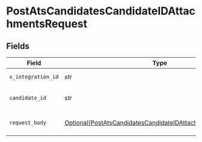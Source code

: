 # PostAtsCandidatesCandidateIDAttachmentsRequest


## Fields

| Field                                                                                                                                         | Type                                                                                                                                          | Required                                                                                                                                      | Description                                                                                                                                   |
| --------------------------------------------------------------------------------------------------------------------------------------------- | --------------------------------------------------------------------------------------------------------------------------------------------- | --------------------------------------------------------------------------------------------------------------------------------------------- | --------------------------------------------------------------------------------------------------------------------------------------------- |
| `x_integration_id`                                                                                                                            | *str*                                                                                                                                         | :heavy_check_mark:                                                                                                                            | ID of the integration you want to interact with.                                                                                              |
| `candidate_id`                                                                                                                                | *str*                                                                                                                                         | :heavy_check_mark:                                                                                                                            | POST /ats/candidates/:candidate_id/attachments parameter                                                                                      |
| `request_body`                                                                                                                                | [Optional[PostAtsCandidatesCandidateIDAttachmentsRequestBody]](../../models/operations/postatscandidatescandidateidattachmentsrequestbody.md) | :heavy_minus_sign:                                                                                                                            | POST /ats/candidates/:candidate_id/attachments request body                                                                                   |